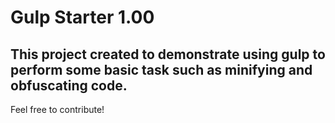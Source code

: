 # Gulp Starter 1.00

## This project created to demonstrate using gulp to perform some basic task such as minifying and obfuscating code.  

Feel free to contribute!
